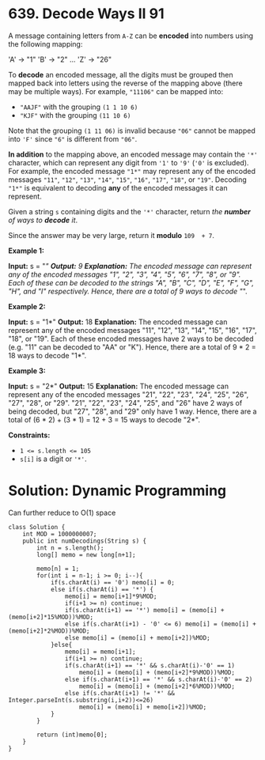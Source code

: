 # 639. Decode Ways II 91
A message containing letters from  `A-Z`  can be  **encoded**  into numbers using the following mapping:

'A' -> "1"
'B' -> "2"
...
'Z' -> "26"

To  **decode**  an encoded message, all the digits must be grouped then mapped back into letters using the reverse of the mapping above (there may be multiple ways). For example,  `"11106"`  can be mapped into:

-   `"AAJF"`  with the grouping  `(1 1 10 6)`
-   `"KJF"`  with the grouping  `(11 10 6)`

Note that the grouping  `(1 11 06)`  is invalid because  `"06"`  cannot be mapped into  `'F'`  since  `"6"`  is different from  `"06"`.

**In addition**  to the mapping above, an encoded message may contain the  `'*'`  character, which can represent any digit from  `'1'`  to  `'9'`  (`'0'`  is excluded). For example, the encoded message  `"1*"`  may represent any of the encoded messages  `"11"`,  `"12"`,  `"13"`,  `"14"`,  `"15"`,  `"16"`,  `"17"`,  `"18"`, or  `"19"`. Decoding  `"1*"`  is equivalent to decoding  **any**  of the encoded messages it can represent.

Given a string  `s`  containing digits and the  `'*'`  character, return  _the  **number**  of ways to  **decode**  it_.

Since the answer may be very large, return it  **modulo**  `109  + 7`.

**Example 1:**

**Input:** s = "*"
**Output:** 9
**Explanation:** The encoded message can represent any of the encoded messages "1", "2", "3", "4", "5", "6", "7", "8", or "9".
Each of these can be decoded to the strings "A", "B", "C", "D", "E", "F", "G", "H", and "I" respectively.
Hence, there are a total of 9 ways to decode "*".

**Example 2:**

**Input:** s = "1*"
**Output:** 18
**Explanation:** The encoded message can represent any of the encoded messages "11", "12", "13", "14", "15", "16", "17", "18", or "19".
Each of these encoded messages have 2 ways to be decoded (e.g. "11" can be decoded to "AA" or "K").
Hence, there are a total of 9 * 2 = 18 ways to decode "1*".

**Example 3:**

**Input:** s = "2*"
**Output:** 15
**Explanation:** The encoded message can represent any of the encoded messages "21", "22", "23", "24", "25", "26", "27", "28", or "29".
"21", "22", "23", "24", "25", and "26" have 2 ways of being decoded, but "27", "28", and "29" only have 1 way.
Hence, there are a total of (6 * 2) + (3 * 1) = 12 + 3 = 15 ways to decode "2*".

**Constraints:**

-   `1 <= s.length <= 105`
-   `s[i]`  is a digit or  `'*'`.

# Solution: Dynamic Programming
Can further reduce to O(1) space
```
class Solution {
    int MOD = 1000000007;
    public int numDecodings(String s) {
        int n = s.length();
        long[] memo = new long[n+1];
        
        memo[n] = 1;
        for(int i = n-1; i >= 0; i--){
            if(s.charAt(i) == '0') memo[i] = 0;
            else if(s.charAt(i) == '*') {
                memo[i] = memo[i+1]*9%MOD;
                if(i+1 >= n) continue;
                if(s.charAt(i+1) == '*') memo[i] = (memo[i] + (memo[i+2]*15%MOD))%MOD;
                else if(s.charAt(i+1) - '0' <= 6) memo[i] = (memo[i] + (memo[i+2]*2%MOD))%MOD;
                else memo[i] = (memo[i] + memo[i+2])%MOD;
            }else{
                memo[i] = memo[i+1];
                if(i+1 >= n) continue;
                if(s.charAt(i+1) == '*' && s.charAt(i)-'0' == 1) 
                    memo[i] = (memo[i] + (memo[i+2]*9%MOD))%MOD;
                else if(s.charAt(i+1) == '*' && s.charAt(i)-'0' == 2) 
                    memo[i] = (memo[i] + (memo[i+2]*6%MOD))%MOD;
                else if(s.charAt(i+1) != '*' && Integer.parseInt(s.substring(i,i+2))<=26)
                    memo[i] = (memo[i] + memo[i+2])%MOD;
            }
        }
        
        return (int)memo[0];
    }
}
```